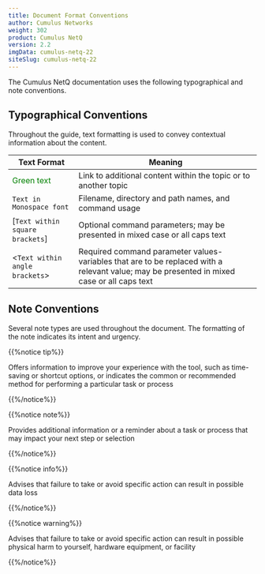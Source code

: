 ```yaml
---
title: Document Format Conventions
author: Cumulus Networks
weight: 302
product: Cumulus NetQ
version: 2.2
imgData: cumulus-netq-22
siteSlug: cumulus-netq-22
---
```


The Cumulus NetQ documentation uses the following typographical and note conventions.

## Typographical Conventions

Throughout the guide, text formatting is used to convey contextual information about the content.

| **Text Format**       | **Meaning**    |
| --------------------- | -------------- |
| <span style="color: #008000;"> Green text </span>                        | Link to additional content within the topic or to another topic |
| `Text in Monospace font`                                 |  Filename, directory and path names, and command usage   |
| \[`Text within square brackets`\] | Optional command parameters; may be presented in mixed case or all caps text  |
| \<`Text within angle brackets`\> | Required command parameter values-variables that are to be replaced with a relevant value; may be presented in mixed case or all caps text |

## Note Conventions

Several note types are used throughout the document. The formatting of the note indicates its intent and
urgency.

{{%notice tip%}}

Offers information to improve your experience with the tool, such as time-saving or shortcut options, or indicates the common or recommended method for performing a particular task or process

{{%/notice%}}

{{%notice note%}}

Provides additional information or a reminder about a task or process that may impact your next step or selection

{{%/notice%}}

{{%notice info%}}

Advises that failure to take or avoid specific action can result in possible data loss

{{%/notice%}}

{{%notice warning%}}

Advises that failure to take or avoid specific action can result in possible physical harm to yourself, hardware equipment, or facility

{{%/notice%}}
